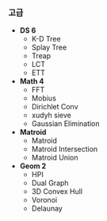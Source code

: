 ### 고급
* **DS 6**
  * K-D Tree
  * Splay Tree
  * Treap
  * LCT
  * ETT
* **Math 4**
  * FFT
  * Mobius
  * Dirichlet Conv
  * xudyh sieve
  * Gaussian Elimination
* **Matroid**
  * Matroid
  * Matroid Intersection
  * Matroid Union
* **Geom 2**
  * HPI
  * Dual Graph
  * 3D Convex Hull
  * Voronoi
  * Delaunay
